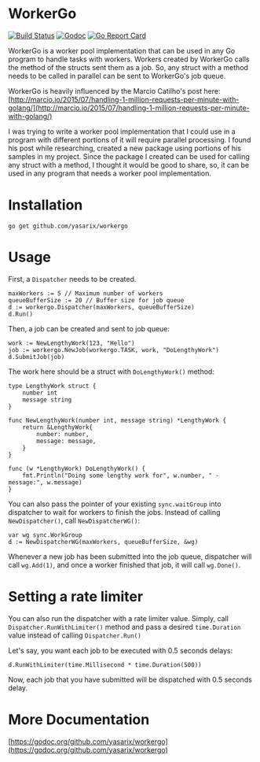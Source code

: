 # WorkerGo

[![Build Status](https://travis-ci.org/yasarix/workergo.svg?branch=master)](https://travis-ci.org/yasarix/workergo)
[![Godoc](http://img.shields.io/badge/godoc-reference-blue.svg?style=flat)](https://godoc.org/github.com/yasarix/workergo)
[![Go Report Card](https://goreportcard.com/badge/github.com/yasarix/workergo)](https://goreportcard.com/report/github.com/yasarix/workergo)

WorkerGo is a worker pool implementation that can be used in any Go program to handle tasks with workers. Workers created by WorkerGo calls the method of the structs sent them as a job. So, any struct with a method needs to be called in parallel can be sent to WorkerGo's job queue.

WorkerGo is heavily influenced by the Marcio Catilho's post here: [http://marcio.io/2015/07/handling-1-million-requests-per-minute-with-golang/](http://marcio.io/2015/07/handling-1-million-requests-per-minute-with-golang/)

I was trying to write a worker pool implementation that I could use in a program with different portions of it will require parallel processing. I found his post while researching, created a new package using portions of his samples in my project. Since the package I created can be used for calling any struct with a method, I thought it would be good to share, so, it can be used in any program that needs a worker pool implementation.

# Installation

```
go get github.com/yasarix/workergo
```

# Usage

First, a `Dispatcher` needs to be created.

```
maxWorkers := 5 // Maximum number of workers
queueBufferSize := 20 // Buffer size for job queue
d := workergo.Dispatcher(maxWorkers, queueBufferSize)
d.Run()
```

Then, a job can be created and sent to job queue:

```
work := NewLengthyWork(123, "Hello")
job := workergo.NewJob(workergo.TASK, work, "DoLengthyWork")
d.SubmitJob(job)
```

The work here should be a struct with `DoLengthyWork()` method:

```
type LengthyWork struct {
	number int
	message string
}

func NewLengthyWork(number int, message string) *LengthyWork {
	return &LengthyWork{
		number: number,
		message: message,
	}
}

func (w *LengthyWork) DoLengthyWork() {
	fmt.Println("Doing some lengthy work for", w.number, " - message:", w.message)
}
```

You can also pass the pointer of your existing `sync.waitGroup` into dispatcher to wait for workers to finish the jobs. Instead of calling `NewDispatcher()`, call `NewDispatcherWG()`:

```
var wg sync.WorkGroup
d := NewDispatcherWG(maxWorkers, queueBufferSize, &wg)
```

Whenever a new job has been submitted into the job queue, dispatcher will call `wg.Add(1)`, and once a worker finished that job, it will call `wg.Done()`.

# Setting a rate limiter

You can also run the dispatcher with a rate limiter value. Simply, call `Dispatcher.RunWithLimiter()` method and pass a desired `time.Duration` value instead of calling `Dispatcher.Run()`

Let's say, you want each job to be executed with 0.5 seconds delays:
```
d.RunWithLimiter(time.Millisecond * time.Duration(500))
```

Now, each job that you have submitted will be dispatched with 0.5 seconds delay.

# More Documentation
[https://godoc.org/github.com/yasarix/workergo](https://godoc.org/github.com/yasarix/workergo)
